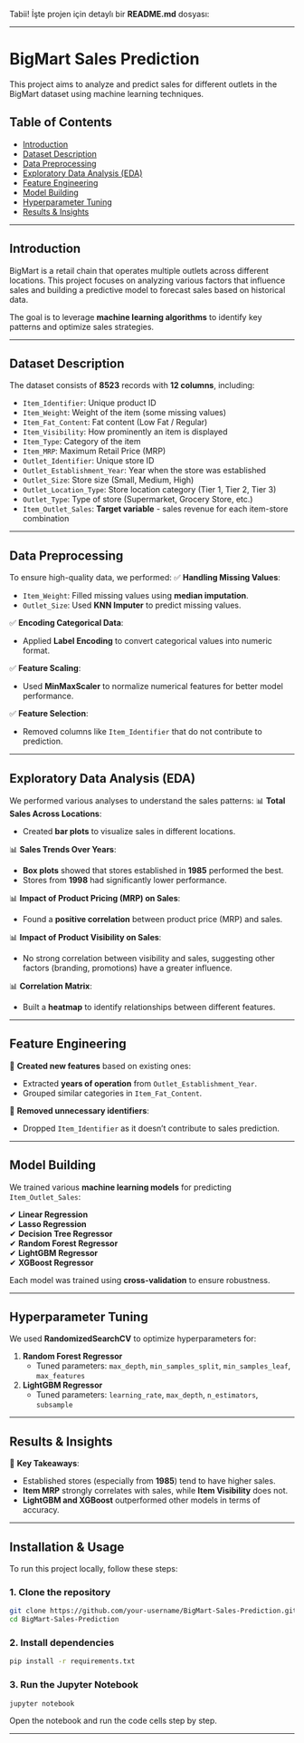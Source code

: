 Tabii! İşte projen için detaylı bir **README.md** dosyası:

---

# **BigMart Sales Prediction**

This project aims to analyze and predict sales for different outlets in the BigMart dataset using machine learning techniques.

## **Table of Contents**
- [Introduction](#introduction)
- [Dataset Description](#dataset-description)
- [Data Preprocessing](#data-preprocessing)
- [Exploratory Data Analysis (EDA)](#exploratory-data-analysis-eda)
- [Feature Engineering](#feature-engineering)
- [Model Building](#model-building)
- [Hyperparameter Tuning](#hyperparameter-tuning)
- [Results & Insights](#results--insights)

---

## **Introduction**
BigMart is a retail chain that operates multiple outlets across different locations. This project focuses on analyzing various factors that influence sales and building a predictive model to forecast sales based on historical data.

The goal is to leverage **machine learning algorithms** to identify key patterns and optimize sales strategies.

---

## **Dataset Description**
The dataset consists of **8523** records with **12 columns**, including:
- `Item_Identifier`: Unique product ID
- `Item_Weight`: Weight of the item (some missing values)
- `Item_Fat_Content`: Fat content (Low Fat / Regular)
- `Item_Visibility`: How prominently an item is displayed
- `Item_Type`: Category of the item
- `Item_MRP`: Maximum Retail Price (MRP)
- `Outlet_Identifier`: Unique store ID
- `Outlet_Establishment_Year`: Year when the store was established
- `Outlet_Size`: Store size (Small, Medium, High)
- `Outlet_Location_Type`: Store location category (Tier 1, Tier 2, Tier 3)
- `Outlet_Type`: Type of store (Supermarket, Grocery Store, etc.)
- `Item_Outlet_Sales`: **Target variable** - sales revenue for each item-store combination

---

## **Data Preprocessing**
To ensure high-quality data, we performed:
✅ **Handling Missing Values**:
- `Item_Weight`: Filled missing values using **median imputation**.
- `Outlet_Size`: Used **KNN Imputer** to predict missing values.

✅ **Encoding Categorical Data**:
- Applied **Label Encoding** to convert categorical values into numeric format.

✅ **Feature Scaling**:
- Used **MinMaxScaler** to normalize numerical features for better model performance.

✅ **Feature Selection**:
- Removed columns like `Item_Identifier` that do not contribute to prediction.

---

## **Exploratory Data Analysis (EDA)**
We performed various analyses to understand the sales patterns:
📊 **Total Sales Across Locations**:
- Created **bar plots** to visualize sales in different locations.

📊 **Sales Trends Over Years**:
- **Box plots** showed that stores established in **1985** performed the best.
- Stores from **1998** had significantly lower performance.

📊 **Impact of Product Pricing (MRP) on Sales**:
- Found a **positive correlation** between product price (MRP) and sales.

📊 **Impact of Product Visibility on Sales**:
- No strong correlation between visibility and sales, suggesting other factors (branding, promotions) have a greater influence.

📊 **Correlation Matrix**:
- Built a **heatmap** to identify relationships between different features.

---

## **Feature Engineering**
🔹 **Created new features** based on existing ones:
- Extracted **years of operation** from `Outlet_Establishment_Year`.
- Grouped similar categories in `Item_Fat_Content`.

🔹 **Removed unnecessary identifiers**:
- Dropped `Item_Identifier` as it doesn’t contribute to sales prediction.

---

## **Model Building**
We trained various **machine learning models** for predicting `Item_Outlet_Sales`:

✔ **Linear Regression**  
✔ **Lasso Regression**  
✔ **Decision Tree Regressor**  
✔ **Random Forest Regressor**  
✔ **LightGBM Regressor**  
✔ **XGBoost Regressor**  

Each model was trained using **cross-validation** to ensure robustness.

---

## **Hyperparameter Tuning**
We used **RandomizedSearchCV** to optimize hyperparameters for:
1. **Random Forest Regressor**  
   - Tuned parameters: `max_depth`, `min_samples_split`, `min_samples_leaf`, `max_features`
2. **LightGBM Regressor**  
   - Tuned parameters: `learning_rate`, `max_depth`, `n_estimators`, `subsample`

---

## **Results & Insights**
📌 **Key Takeaways**:
- Established stores (especially from **1985**) tend to have higher sales.
- **Item MRP** strongly correlates with sales, while **Item Visibility** does not.
- **LightGBM and XGBoost** outperformed other models in terms of accuracy.

---

## **Installation & Usage**
To run this project locally, follow these steps:

### **1. Clone the repository**
```bash
git clone https://github.com/your-username/BigMart-Sales-Prediction.git
cd BigMart-Sales-Prediction
```

### **2. Install dependencies**
```bash
pip install -r requirements.txt
```

### **3. Run the Jupyter Notebook**
```bash
jupyter notebook
```

Open the notebook and run the code cells step by step.

---
